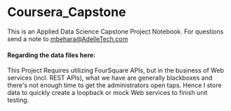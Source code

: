 # Coursera_Capstone
This is an Applied Data Science Capstone Project Notebook. For questions send a note to mbehara@AdelleTech.com 

#### Regarding the data files here: 
This Project Requires utilizing FourSquare APIs, but in the business of Web services (incl. REST APIs), what we have are generally blackboxes and there's not enough time to get the administrators open taps. Hence I store data to quickly create a loopback or mock Web services to finish unit testing. 

